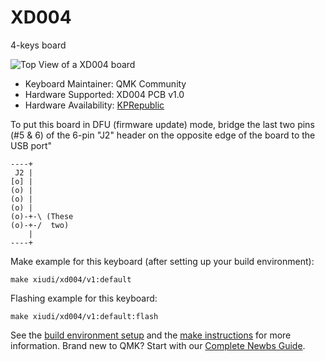 # XD004

4-keys board

![Top View of a XD004 board](https://ae01.alicdn.com/kf/HTB1_G9IX21H3KVjSZFHq6zKppXa0/xd004-xiudi-4-Custom-Mechanical-Keyboard-4-keys-switch-leds-PCB-programmed-hot-swappable-macro-key.jpg)

* Keyboard Maintainer: QMK Community
* Hardware Supported: XD004 PCB v1.0
* Hardware Availability: [KPRepublic](https://kprepublic.com/products/xd004-xiudi-4-custom-mechanical-keyboard-4-keys-switch-leds-pcb-programmed-hot-swappable-macro-key-silver-case-micro-port)

To put this board in DFU (firmware update) mode, bridge the last two pins (#5 & 6) of the 6-pin "J2" header on the opposite edge of the board to the USB port"
```
----+
 J2 |
[o] |
(o) |
(o) |
(o) |
(o)-+-\ (These
(o)-+-/  two)
    |
----+
```

Make example for this keyboard (after setting up your build environment):

    make xiudi/xd004/v1:default

Flashing example for this keyboard:

    make xiudi/xd004/v1:default:flash

See the [build environment setup](https://docs.qmk.fm/#/getting_started_build_tools) and the [make instructions](https://docs.qmk.fm/#/getting_started_make_guide) for more information. Brand new to QMK? Start with our [Complete Newbs Guide](https://docs.qmk.fm/#/newbs).
